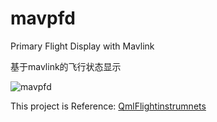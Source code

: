 # mavpfd

Primary Flight Display with Mavlink

基于mavlink的飞行状态显示

![mavpfd](https://user-images.githubusercontent.com/5361334/163541238-42012a2d-832b-4079-8b01-efa9ff523a9a.png)


This project is Reference:
[QmlFlightinstrumnets](https://github.com/berkbavas/QmlFlightInstruments)
